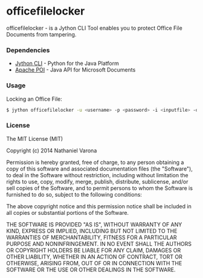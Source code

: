 officefilelocker
================

officefilelocker - is a Jython CLI Tool enables you to protect Office File Documents from tampering.

### Dependencies
 - [Jython CLI](http://www.jython.org/) - Python for the Java Platform
 - [Apache POI](http://poi.apache.org/) -  Java API for Microsoft Documents

### Usage

Locking an Office File:
```bash
$ jython officefilelocker -u <username> -p <password> -i <inputfile> -o <outputfile>
```

### License

The MIT License (MIT)

Copyright (c) 2014 Nathaniel Varona

Permission is hereby granted, free of charge, to any person obtaining a copy
of this software and associated documentation files (the "Software"), to deal
in the Software without restriction, including without limitation the rights
to use, copy, modify, merge, publish, distribute, sublicense, and/or sell
copies of the Software, and to permit persons to whom the Software is
furnished to do so, subject to the following conditions:

The above copyright notice and this permission notice shall be included in all
copies or substantial portions of the Software.

THE SOFTWARE IS PROVIDED "AS IS", WITHOUT WARRANTY OF ANY KIND, EXPRESS OR
IMPLIED, INCLUDING BUT NOT LIMITED TO THE WARRANTIES OF MERCHANTABILITY,
FITNESS FOR A PARTICULAR PURPOSE AND NONINFRINGEMENT. IN NO EVENT SHALL THE
AUTHORS OR COPYRIGHT HOLDERS BE LIABLE FOR ANY CLAIM, DAMAGES OR OTHER
LIABILITY, WHETHER IN AN ACTION OF CONTRACT, TORT OR OTHERWISE, ARISING FROM,
OUT OF OR IN CONNECTION WITH THE SOFTWARE OR THE USE OR OTHER DEALINGS IN THE
SOFTWARE.
